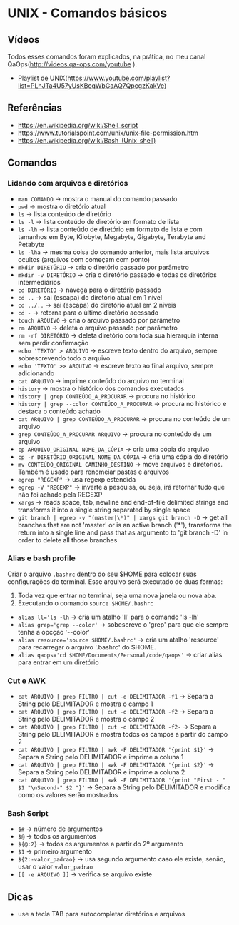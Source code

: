 # UNIX - Comandos básicos

## Vídeos

Todos esses comandos foram explicados, na prática, no meu canal QaOps(http://videos.qa-ops.com/youtube
). 

* Playlist de UNIX(https://www.youtube.com/playlist?list=PLhJTa4U57yUsKBcqWbGaAQ7QpcgzKakVe)

## Referências

* https://en.wikipedia.org/wiki/Shell_script
* https://www.tutorialspoint.com/unix/unix-file-permission.htm
* https://en.wikipedia.org/wiki/Bash_(Unix_shell)

## Comandos

### Lidando com arquivos e diretórios

* `man COMANDO` -> mostra o manual do comando passado
* `pwd` -> mostra o diretório atual
* `ls` -> lista conteúdo de diretório
* `ls -l` -> lista conteúdo de diretório em formato de lista
* `ls -lh` -> lista conteúdo de diretório em formato de lista e com tamanhos em Byte, Kilobyte, Megabyte, Gigabyte, Terabyte and Petabyte
* `ls -lha` -> mesma coisa do comando anterior, mais lista arquivos ocultos (arquivos com começam com ponto)
* `mkdir DIRETÓRIO` -> cria o diretório passado por parâmetro
* `mkdir -v DIRETÓRIO` -> cria o diretório passado e todas os diretórios intermediários
* `cd DIRETÓRIO` -> navega para o diretório passado
* `cd ..` -> sai (escapa) do diretório atual em 1 nível
* `cd ../..` -> sai (escapa) do diretório atual em 2 níveis
* `cd -` -> retorna para o último diretório acessado
* `touch ARQUIVO` -> cria o arquivo passado por parâmetro
* `rm ARQUIVO` -> deleta o arquivo passado por parâmetro
* `rm -rf DIRETÓRIO` -> deleta diretório com toda sua hierarquia interna sem perdir confirmação
* `echo 'TEXTO' > ARQUIVO` -> escreve texto dentro do arquivo, sempre sobrescrevendo todo o arquivo 
* `echo 'TEXTO' >> ARQUIVO` -> escreve texto ao final arquivo, sempre adicionando
* `cat ARQUIVO` -> imprime conteúdo do arquivo no terminal
* `history` -> mostra o histórico dos comandos executados
* `history | grep CONTEÚDO_A_PROCURAR` -> procura no histórico 
* `history | grep --color CONTEÚDO_A_PROCURAR` -> procura no histórico e destaca o conteúdo achado
* `cat ARQUIVO | grep CONTEÚDO_A_PROCURAR` -> procura no conteúdo de um arquivo 
* `grep CONTEÚDO_A_PROCURAR ARQUIVO` -> procura no conteúdo de um arquivo
* `cp ARQUIVO_ORIGINAL NOME_DA_CÓPIA` -> cria uma cópia do arquivo
* `cp -r DIRETÓRIO_ORIGINAL NOME_DA_CÓPIA` -> cria uma cópia do diretório
* `mv CONTEÚDO_ORIGINAL CAMINHO_DESTINO` -> move arquivos e diretórios. Também é usado para renomeiar pastas e arquivos
* `egrep "REGEXP"` -> usa regexp estendida
* `egrep -V "REGEXP"` -> inverte a pesquisa, ou seja, irá retornar tudo que não foi achado pela REGEXP
* `xargs` -> reads space, tab, newline and end-of-file delimited strings and transforms it into a single string separated by single space
* `git branch | egrep -v "(master|\*)" | xargs git branch -D` -> get all branches that are not 'master' or is an active branch ('*'), transforms the return into a single line and pass that as argumento to 'git branch -D' in order to delete all those branches

### Alias e bash profile

Criar o arquivo `.bashrc` dentro do seu $HOME para colocar suas configurações do terminal. Esse arquivo será executado de duas formas:
 
1. Toda vez que entrar no terminal, seja uma nova janela ou nova aba.
1. Executando o comando `source $HOME/.bashrc`

* `alias ll='ls -lh` -> cria um atalho 'll' para o comando 'ls -lh' 
* `alias grep='grep --color'` -> sobescreve o 'grep' para que ele sempre tenha a opcção '--color'
* `alias resource='source $HOME/.bashrc'` -> cria um atalho 'resource' para recarregar o arquivo '.bashrc' do $HOME.
* `alias qaops='cd $HOME/Documents/Personal/code/qaops'` -> criar alias para entrar em um diretório

### Cut e AWK

* `cat ARQUIVO | grep FILTRO | cut -d DELIMITADOR -f1` -> Separa a String pelo DELIMITADOR e mostra o campo 1
* `cat ARQUIVO | grep FILTRO | cut -d DELIMITADOR -f2` -> Separa a String pelo DELIMITADOR e mostra o campo 2
* `cat ARQUIVO | grep FILTRO | cut -d DELIMITADOR -f2-` -> Separa a String pelo DELIMITADOR e mostra todos os campos a partir do campo 2
* `cat ARQUIVO | grep FILTRO | awk -F DELIMITADOR '{print $1}'` -> Separa a String pelo DELIMITADOR e imprime a coluna 1
* `cat ARQUIVO | grep FILTRO | awk -F DELIMITADOR '{print $2}'` -> Separa a String pelo DELIMITADOR e imprime a coluna 2
* `cat ARQUIVO | grep FILTRO | awk -F DELIMITADOR '{print "First - " $1 "\nSecond-" $2 "}'` -> Separa a String pelo DELIMITADOR e modifica como os valores serão mostrados

### Bash Script

* `$#` -> número de argumentos
* `$@` -> todos os argumentos
* `${@:2}` -> todos os argumentos a partir do 2º argumento
* `$1` -> primeiro argumento
* `${2:-valor_padrao}` -> usa segundo argumento caso ele existe, senão, usar o valor `valor_padrao`
* `[[ -e ARQUIVO ]]` -> verifica se arquivo existe

## Dicas

* use a tecla TAB para autocompletar diretórios e arquivos
